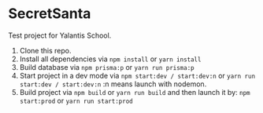 # SecretSanta

Test project for Yalantis School.

1. Clone this repo.
2. Install all dependencies via `npm install` or `yarn install`
3. Build database via `npm prisma:p` or `yarn run prisma:p`
4. Start project in a dev mode via `npm start:dev / start:dev:n` or `yarn run start:dev / start:dev:n` :n means launch with nodemon.
5. Build project via `npm build` or `yarn run build` and then launch it by: `npm start:prod` or `yarn run start:prod`
